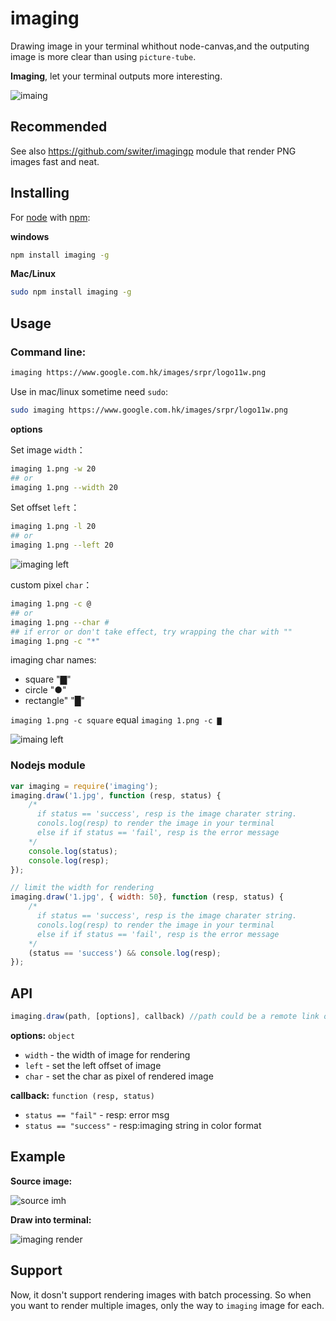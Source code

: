 imaging
=======

Drawing image in your terminal whithout node-canvas,and the outputing image is more clear than using `picture-tube`.

__Imaging__, let your  terminal outputs more interesting.

![imaing](https://raw.github.com/switer/live/gh-pages/imaging.png)


## Recommended
See also https://github.com/switer/imagingp module that render PNG images fast and neat.

## Installing

For [node](http://nodejs.org) with [npm](http://npmjs.org):

__windows__
```bash
npm install imaging -g
```
__Mac/Linux__

```bash
sudo npm install imaging -g
```

## Usage


### Command line:

```bash
imaging https://www.google.com.hk/images/srpr/logo11w.png
```

Use in mac/linux sometime need `sudo`:
```bash
sudo imaging https://www.google.com.hk/images/srpr/logo11w.png
```

__options__

Set image `width`：
```bash
imaging 1.png -w 20
## or
imaging 1.png --width 20
```

Set offset `left`：
```bash
imaging 1.png -l 20
## or
imaging 1.png --left 20
```

![imaging left](https://raw.github.com/switer/live/gh-pages/images/2.PNG)

custom pixel `char`：
```bash
imaging 1.png -c @
## or
imaging 1.png --char #
## if error or don't take effect, try wrapping the char with ""
imaging 1.png -c "*"
```

imaging char names:
* square "▇"
* circle "●"
* rectangle" "█"

`imaging 1.png -c square` equal `imaging 1.png -c ▇`


![imaing left](https://raw.github.com/switer/live/gh-pages/images/1.PNG)

### Nodejs module

```javascript
var imaging = require('imaging');
imaging.draw('1.jpg', function (resp, status) {
    /*
      if status == 'success', resp is the image charater string.
      conols.log(resp) to render the image in your terminal
      else if if status == 'fail', resp is the error message
    */
    console.log(status);
    console.log(resp);
});

// limit the width for rendering
imaging.draw('1.jpg', { width: 50}, function (resp, status) {
    /*
      if status == 'success', resp is the image charater string.
      conols.log(resp) to render the image in your terminal
      else if if status == 'fail', resp is the error message
    */
    (status == 'success') && console.log(resp);
});
```

## API

```javascript
imaging.draw(path, [options], callback) //path could be a remote link or local resource
```
__options:__ `object`
* `width` -  the width of image for rendering
* `left` - set the left offset of image
* `char` - set the char as pixel of rendered image

__callback:__ `function (resp, status)`
* `status == "fail"` - resp: error msg
* `status == "success"` - resp:imaging string in color format

## Example

__Source image:__

![source imh](http://switer.github.io/live/imaging_img.png)

__Draw into terminal:__

![imaging render](http://switer.github.io/live/imaging_render.png)


## Support

Now, it dosn't support rendering images with batch processing.  So when you want to render multiple images, only the way to `imaging` image for each.
